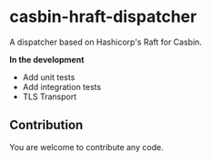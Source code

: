 # casbin-hraft-dispatcher 

A dispatcher based on Hashicorp's Raft for Casbin.

**In the development**

- Add unit tests
- Add integration tests
- TLS Transport

## Contribution

You are welcome to contribute any code.
